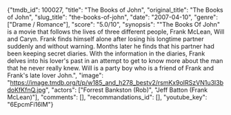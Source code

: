{"tmdb_id": 100027, "title": "The Books of John", "original_title": "The Books of John", "slug_title": "the-books-of-john", "date": "2007-04-10", "genre": ["Drame / Romance"], "score": "5.0/10", "synopsis": "\"The Books Of John\" is a movie that follows the lives of three different people, Frank McLean, Will and Caryn. Frank finds himself alone after losing his longtime partner suddenly and without warning. Months later he finds that his partner had been keeping secret diaries. With the information in the diaries, Frank delves into his lover's past in an attempt to get to know more about the man that he never really knew. Will is a party boy who is a friend of Frank and Frank's late lover John.", "image": "https://image.tmdb.org/t/p/w185_and_h278_bestv2/rsmKx9oIRSzVN1u3I3bdoKfKfnQ.jpg", "actors": ["Forrest Bankston (Rob)", "Jeff Batton (Frank McLean)"], "comments": [], "recommandations_id": [], "youtube_key": "6EpcmFi16lM"}